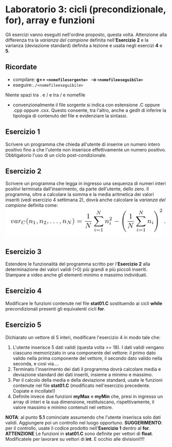 # Laboratorio 3: cicli (precondizionale, for), array e funzioni

Gli esercizi vanno eseguiti nell'ordine proposto, questa volta. Attenzione alla differenza tra la _varianza del campione_ definita nell'__Esercizio 2__ e la varianza (deviazione standard) definita a lezione e usata negli esercizi __4__ e __5__.

## Ricordate
- compilare: __g++ `<nomefilesorgente> ` -o `<nomefileeseguibile> `__
- eseguire:` ./<nomefileeseguibile> `

Niente spazi tra . e / e tra / e nomefile
- convenzionalmente il file sorgente si indica con estensione .C oppure .cpp oppure .cxx. Questo consente, tra l'altro, anche a gedit di inferire la tipologia di contenuto del file e evidenziare la sintassi.

## Esercizio 1
Scrivere un programma che chieda all'utente di inserire un numero intero positivo fino a che l'utente non inserisce effettivamente un numero positivo. Obbligatorio l'uso di un ciclo post-condizionale.

## Esercizio 2
Scrivere un programma che legga in ingresso una sequenza di numeri interi positivi terminata dall'inserimento, da parte dell'utente, dello zero. Il programma, oltre a calcolare la somma e la media aritmetica dei valori inseriti (vedi esercizio 4 settimana 2), dovrà anche calcolare la _varianza del campione_ definita come:
![](varcamp.jpeg) 

## Esercizio 3
Estendere le funzionalità del programma scritto per l'__Esercizio 2__ alla determinazione dei valori validi (>0) più grandi e più piccoli inseriti. Stampare a video anche gli elementi minimo e massimo individuati.

## Esercizio 4
Modificare le funzioni contenute nel file __stat01.C__ sostituendo ai cicli __while__ precondizionali presenti gli equivalenti cicli __for__.

## Esercizio 5
Dichiarato un vettore di 5 interi, modificare l'esercizio 4 in modo tale che:

1. L'utente inserisce 5 dati validi (questa volta >= 18). I dati validi vengano ciascuno memorizzato in una componente del vettore: il primo dato valido nella prima componente del vettore, il secondo dato valido nella seconda, e così via....
2.  Terminato l'inserimento dei dati il programma dovrà calcolare media e deviazione standard dei dati inseriti, insieme a minimo e massimo.
3. Per il calcolo della media e della deviazione standard, usate le funzioni contenute nel file __stat01.C__ (modificato nell'esercizio precedente. Copiate e incollate!)
4. Definite invece due funzioni __myMax__ e __myMin__ che, presi in ingresso un array di interi e la sua dimensione, restituiscano, rispettivamente, il valore massimo e minimo contenuti nel vettore.


__NOTA__: al punto __5.1__ cominciate assumendo che l'utente inserisca solo dati validi. Aggiungere poi un controllo nel luogo opportuno.
__SUGGERIMENTO__: per il controllo, usate il codice prodotto nell'__Esercizio 1__ dentro al __for__.
__ATTENZIONE__ Le funzioni in __stat01.C__ sono definite per vettori di __float__. Modificatele per lavorare su vettori di __int__. E occhio alle divisioni!!!!
